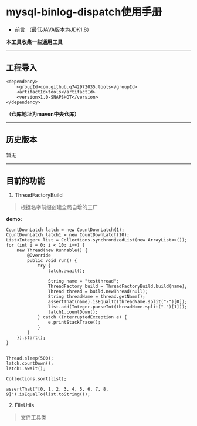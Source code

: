 # mysql-binlog-dispatch使用手册

- 前言 （最低JAVA版本为JDK1.8）

**本工具收集一些通用工具**

---

## 工程导入

```
<dependency>
    <groupId>com.github.q742972035.tools</groupId>
    <artifactId>tools</artifactId>
    <version>1.0-SNAPSHOT</version>
</dependency>
```
**（仓库地址为maven中央仓库）**

---

## 历史版本
暂无

---

## 目前的功能
1. ThreadFactoryBuild 
> 根据名字前缀创建全局自增的工厂

**demo:**
```
CountDownLatch latch = new CountDownLatch(1);
CountDownLatch latch1 = new CountDownLatch(10);
List<Integer> list = Collections.synchronizedList(new ArrayList<>());
for (int i = 0; i < 10; i++) {
    new Thread(new Runnable() {
        @Override
        public void run() {
            try {
                latch.await();

                String name = "testthread";
                ThreadFactory build = ThreadFactoryBuild.build(name);
                Thread thread = build.newThread(null);
                String threadName = thread.getName();
                assertThat(name).isEqualTo(threadName.split("-")[0]);
                list.add(Integer.parseInt(threadName.split("-")[1]));
                latch1.countDown();
            } catch (InterruptedException e) {
                e.printStackTrace();
            }
        }
    }).start();
}


Thread.sleep(500);
latch.countDown();
latch1.await();

Collections.sort(list);

assertThat("[0, 1, 2, 3, 4, 5, 6, 7, 8, 9]").isEqualTo(list.toString());
```


2. FileUtils 
> 文件工具类

